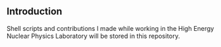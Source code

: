<h2>Introduction</h2>
Shell scripts and contributions I made while working in the High Energy Nuclear Physics Laboratory will be stored in this repository.
